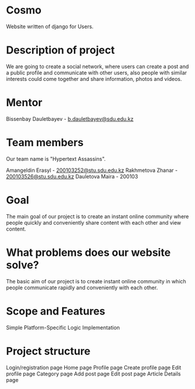 # Cosmo
Website written of django for Users.

# Description of project
We are going to create a social network, where users can create a post and a public profile and communicate with other users, also people with similar interests could come together and share information, photos and videos.

# Mentor
Bissenbay Dauletbayev - b.dauletbayev@sdu.edu.kz

# Team members
Our team name is "Hypertext Assassins".

Amangeldin Erasyl - 200103252@stu.sdu.edu.kz
Rakhmetova Zhanar - 200103526@stu.sdu.edu.kz
Dauletova Maira - 200103

# Goal
The main goal of our project is to create an instant online community where people quickly and conveniently share content with each other and view content.

# What problems does our website solve?
The basic aim of our project is to create instant online community in which people communicate rapidly and conveniently with each other.

# Scope and Features
Simple Platform-Specific Logic Implementation

# Project structure
Login/registration page
Home page
Profile page
Create profile page
Edit profile page
Category page
Add post page
Edit post page
Article Details page

